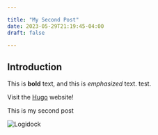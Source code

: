 ```yaml
---

title: "My Second Post"
date: 2023-05-29T21:19:45-04:00
draft: false

---
```


## Introduction

This is **bold** text, and this is *emphasized* text. test.

Visit the [Hugo](https://gohugo.io) website!

This is my second post

![Logidock](/images/logitech.webp)